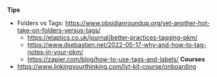 **Tips**
- Folders vs Tags: https://www.obsidianroundup.org/yet-another-hot-take-on-folders-versus-tags/
	- https://elaptics.co.uk/journal/better-practices-tagging-pkm/
	- https://www.dsebastien.net/2022-05-17-why-and-how-to-tag-notes-in-your-pkm/
	- https://zapier.com/blog/how-to-use-tags-and-labels/
**Courses**
- https://www.linkingyourthinking.com/lyt-kit-course/onboarding